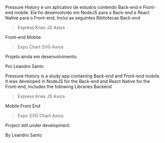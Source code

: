 Pressure History é um aplicativo de estudos contendo Back-end e Front-end mobile.
Ele foi desenvolvido em NodeJS  para o Back-end e React Native para o Front-end,
Inclui as seguintes Bibliotecas 
Back-end
> Express
> Knex JS
> Axios

Front-end Mobile
> Expo
> Chart SVG
> Axios

Projeto ainda em desenvolvimento.

Por Leandro Santo

Pressure History is a study app containing Back-end and Front-end mobile.
It was developed in NodeJS for the Back-end and React Native for the Front-end,
Includes the following Libraries
Backend
> Express
> Knex JS
> Axios

Mobile Front End
> Expo
> SVG Chart
> Axios

Project still under development.

By Leandro Santo
